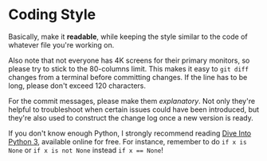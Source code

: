 # Coding Style

Basically, make it **readable**, while keeping the style similar to the
code of whatever file you're working on.

Also note that not everyone has 4K screens for their primary monitors,
so please try to stick to the 80-columns limit. This makes it easy to
``git diff`` changes from a terminal before committing changes. If the
line has to be long, please don't exceed 120 characters.

For the commit messages, please make them *explanatory*. Not only
they're helpful to troubleshoot when certain issues could have been
introduced, but they're also used to construct the change log once a new
version is ready.

If you don't know enough Python, I strongly recommend reading [Dive Into
Python 3](http://www.diveintopython3.net/), available online for
free. For instance, remember to do ``if x is None`` or
``if x is not None`` instead ``if x == None``!

